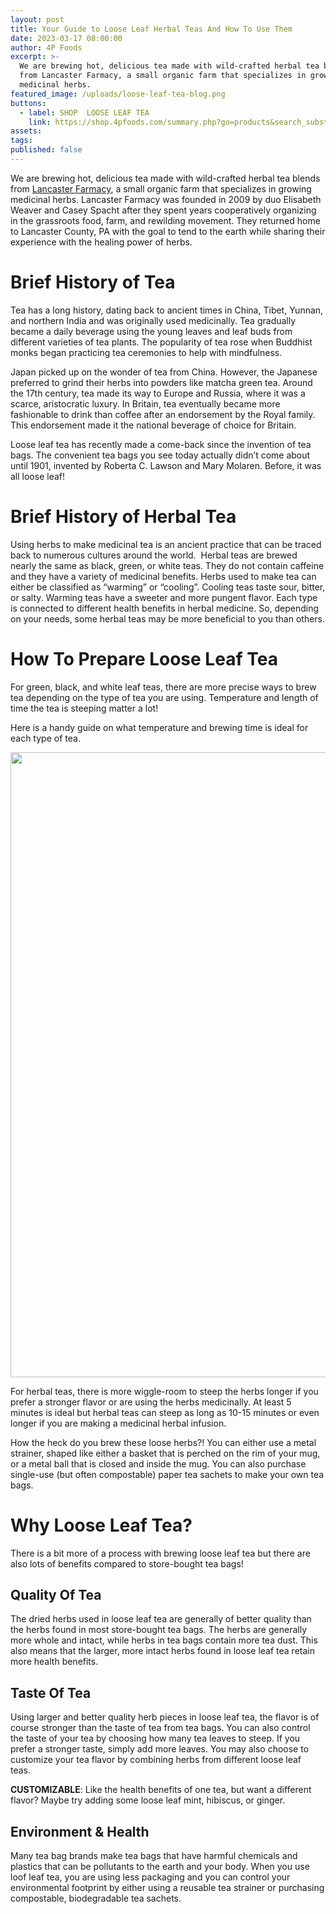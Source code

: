 ```yaml
---
layout: post
title: Your Guide to Loose Leaf Herbal Teas And How To Use Them
date: 2023-03-17 08:00:00
author: 4P Foods
excerpt: >-
  We are brewing hot, delicious tea made with wild-crafted herbal tea blends
  from Lancaster Farmacy, a small organic farm that specializes in growing
  medicinal herbs.
featured_image: /uploads/loose-leaf-tea-blog.png
buttons:
  - label: SHOP  LOOSE LEAF TEA
    link: https://shop.4pfoods.com/summary.php?go=products&search_substring=farmacy
assets:
tags:
published: false
---
```

<div class="editable"><p>We are brewing hot, delicious tea made with wild-crafted herbal tea blends from <a href="https://www.lancasterfarmacy.com/">Lancaster Farmacy</a>, a small organic farm that specializes in growing medicinal herbs. Lancaster Farmacy was founded in 2009 by duo Elisabeth Weaver and Casey Spacht after they spent years cooperatively organizing in the grassroots food, farm, and rewilding movement. They returned home to Lancaster County, PA with the goal to tend to the earth while sharing their experience with the healing power of herbs.&nbsp;</p><h1><strong>Brief History of Tea</strong></h1><p>Tea has a long history, dating back to ancient times in China, Tibet, Yunnan, and northern India and was originally used medicinally. Tea gradually became a daily beverage using the young leaves and leaf buds from different varieties of tea plants. The popularity of tea rose when Buddhist monks began practicing tea ceremonies to help with mindfulness.</p><p>Japan picked up on the wonder of tea from China. However, the Japanese preferred to grind their herbs into powders like matcha green tea. Around the 17th century, tea made its way to Europe and Russia, where it was a scarce, aristocratic luxury. In Britain, tea eventually became more fashionable to drink than coffee after an endorsement by the Royal family. This endorsement made it the national beverage of choice for Britain.</p><p>Loose leaf tea has recently made a come-back since the invention of tea bags. The convenient tea bags you see today actually didn’t come about until 1901, invented by Roberta C. Lawson and Mary Molaren. Before, it was all loose leaf!</p><h1><strong>Brief History of Herbal Tea</strong></h1><p>Using herbs to make medicinal tea is an ancient practice that can be traced back to numerous cultures around the world.&nbsp; Herbal teas are brewed nearly the same as black, green, or white teas. They do not contain caffeine and they have a variety of medicinal benefits. Herbs used to make tea can either be classified as “warming” or “cooling”. Cooling teas taste sour, bitter, or salty. Warming teas have a sweeter and more pungent flavor. Each type is connected to different health benefits in herbal medicine. So, depending on your needs, some herbal teas may be more beneficial to you than others.</p><h1><strong>How To Prepare Loose Leaf Tea</strong></h1><p>For green, black, and white leaf teas, there are more precise ways to brew tea depending on the type of tea you are using. Temperature and length of time the tea is steeping matter a lot!&nbsp;</p><p>Here is a handy guide on what temperature and brewing time is ideal for each type of tea.</p><p><img src="/uploads/tea-temp-and-steep-time-chart.png" width="1900" height="1000" /></p><p>For herbal teas, there is more wiggle-room to steep the herbs longer if you prefer a stronger flavor or are using the herbs medicinally. At least 5 minutes is ideal but herbal teas can steep as long as 10-15 minutes or even longer if you are making a medicinal herbal infusion.</p><p>How the heck do you brew these loose herbs?! You can either use a metal strainer, shaped like either a basket that is perched on the rim of your mug, or a metal ball that is closed and inside the mug. You can also purchase single-use (but often compostable) paper tea sachets to make your own tea bags.&nbsp;</p><h1><strong>Why Loose Leaf Tea?</strong></h1><p>There is a bit more of a process with brewing loose leaf tea but there are also lots of benefits compared to store-bought tea bags!&nbsp;</p><h2><strong>Quality Of Tea</strong></h2><p>The dried herbs used in loose leaf tea are generally of better quality than the herbs found in most store-bought tea bags. The herbs are generally more whole and intact, while herbs in tea bags contain more tea dust. This also means that the larger, more intact herbs found in loose leaf tea retain more health benefits.&nbsp;</p><h2><strong>Taste Of Tea</strong></h2><p>Using larger and better quality herb pieces in loose leaf tea, the flavor is of course stronger than the taste of tea from tea bags. You can also control the taste of your tea by choosing how many tea leaves to steep. If you prefer a stronger taste, simply add more leaves. You may also choose to&nbsp; customize your tea flavor by combining herbs from different loose leaf teas.&nbsp;</p><p><strong>CUSTOMIZABLE</strong>: Like the health benefits of one tea, but want a different flavor? Maybe try adding some loose leaf mint, hibiscus, or ginger.&nbsp;</p><h2><strong>Environment &amp; Health&nbsp;</strong></h2><p>Many tea bag brands make tea bags that have harmful chemicals and plastics that can be pollutants to the earth and your body. When you use loof leaf tea, you are using less packaging and you can control your environmental footprint by either using a reusable tea strainer or purchasing compostable, biodegradable tea sachets.</p></div>